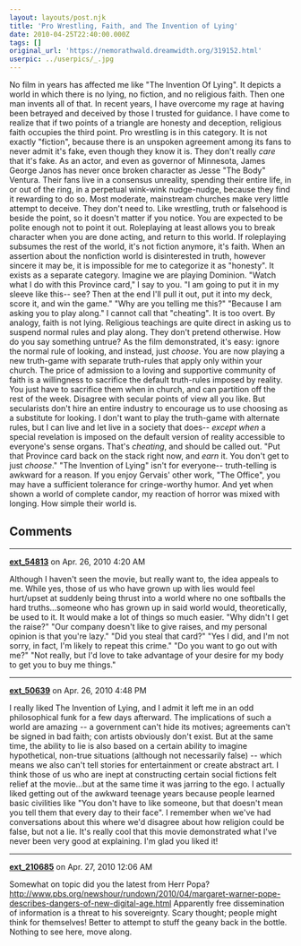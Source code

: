 ```yaml
---
layout: layouts/post.njk
title: 'Pro Wrestling, Faith, and The Invention of Lying'
date: 2010-04-25T22:40:00.000Z
tags: []
original_url: 'https://nemorathwald.dreamwidth.org/319152.html'
userpic: ../userpics/_.jpg
---
```

No film in years has affected me like "The Invention Of Lying". It depicts a world in which there is no lying, no fiction, and no religious faith. Then one man invents all of that. In recent years, I have overcome my rage at having been betrayed and deceived by those I trusted for guidance. I have come to realize that if two points of a triangle are honesty and deception, religious faith occupies the third point. Pro wrestling is in this category. It is not exactly "fiction", because there is an unspoken agreement among its fans to never admit it's fake, even though they know it is. They don't really _care_ that it's fake. As an actor, and even as governor of Minnesota, James George Janos has never once broken character as Jesse "The Body" Ventura. Their fans live in a consensus unreality, spending their entire life, in or out of the ring, in a perpetual wink-wink nudge-nudge, because they find it rewarding to do so. Most moderate, mainstream churches make very little attempt to deceive. They don't need to. Like wrestling, truth or falsehood is beside the point, so it doesn't matter if you notice. You are expected to be polite enough not to point it out. Roleplaying at least allows you to break character when you are done acting, and return to this world. If roleplaying subsumes the rest of the world, it's not fiction anymore, it's faith. When an assertion about the nonfiction world is disinterested in truth, however sincere it may be, it is impossible for me to categorize it as "honesty". It exists as a separate category. Imagine we are playing Dominion. "Watch what I do with this Province card," I say to you. "I am going to put it in my sleeve like this-- see? Then at the end I'll pull it out, put it into my deck, score it, and win the game." "Why are you telling me this?" "Because I am asking you to play along." I cannot call that "cheating". It is too overt. By analogy, faith is not lying. Religious teachings are quite direct in asking us to suspend normal rules and play along. They don't pretend otherwise. How do you say something untrue? As the film demonstrated, it's easy: ignore the normal rule of looking, and instead, just _choose_. You are now playing a new truth-game with separate truth-rules that apply only within your church. The price of admission to a loving and supportive community of faith is a willingness to sacrifice the default truth-rules imposed by reality. You just have to sacrifice them when in church, and can partition off the rest of the week. Disagree with secular points of view all you like. But secularists don't hire an entire industry to encourage us to use choosing as a substitute for looking. I don't want to play the truth-game with alternate rules, but I can live and let live in a society that does-- _except when_ a special revelation is imposed on the default version of reality accessible to everyone's sense organs. That's _cheating_, and should be called out. "Put that Province card back on the stack right now, and _earn_ it. You don't get to just _choose_." "The Invention of Lying" isn't for everyone-- truth-telling is awkward for a reason. If you enjoy Gervais' other work, "The Office", you may have a sufficient tolerance for cringe-worthy humor. And yet when shown a world of complete candor, my reaction of horror was mixed with longing. How simple their world is.

## Comments

---

**[ext_54813](https://www.dreamwidth.org/users/ext_54813)** on Apr. 26, 2010 4:20 AM

Although I haven't seen the movie, but really want to, the idea appeals to me. While yes, those of us who have grown up with lies would feel hurt/upset at suddenly being thrust into a world where no one softballs the hard truths...someone who has grown up in said world would, theoretically, be used to it. It would make a lot of things so much easier. "Why didn't I get the raise?" "Our company doesn't like to give raises, and my personal opinion is that you're lazy." "Did you steal that card?" "Yes I did, and I'm not sorry, in fact, I'm likely to repeat this crime." "Do you want to go out with me?" "Not really, but I'd love to take advantage of your desire for my body to get you to buy me things."

---

**[ext_50639](https://www.dreamwidth.org/users/ext_50639)** on Apr. 26, 2010 4:48 PM

I really liked The Invention of Lying, and I admit it left me in an odd philosophical funk for a few days afterward. The implications of such a world are amazing -- a government can't hide its motives; agreements can't be signed in bad faith; con artists obviously don't exist. But at the same time, the ability to lie is also based on a certain ability to imagine hypothetical, non-true situations (although not necessarily false) -- which means we also can't tell stories for entertainment or create abstract art. I think those of us who are inept at constructing certain social fictions felt relief at the movie...but at the same time it was jarring to the ego. I actually liked getting out of the awkward teenage years because people learned basic civilities like "You don't have to like someone, but that doesn't mean you tell them that every day to their face". I remember when we've had conversations about this where we'd disagree about how religion could be false, but not a lie. It's really cool that this movie demonstrated what I've never been very good at explaining. I'm glad you liked it!

---

**[ext_210685](https://www.dreamwidth.org/users/ext_210685)** on Apr. 27, 2010 12:06 AM

Somewhat on topic did you the latest from Herr Popa? http://www.pbs.org/newshour/rundown/2010/04/margaret-warner-pope-describes-dangers-of-new-digital-age.html Apparently free dissemination of information is a threat to his sovereignty. Scary thought; people might think for themselves! Better to attempt to stuff the geany back in the bottle. Nothing to see here, move along.
